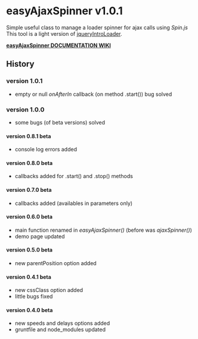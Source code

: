 # easyAjaxSpinner v1.0.1
Simple useful class to manage a loader spinner for ajax calls using *Spin.js*<br> 
This tool is a light version of [jqueryIntroLoader](http://factory.brainleaf.eu/jqueryIntroLoader).


[**easyAjaxSpinner DOCUMENTATION WIKI**](https://github.com/Gix075/jqueryEasyTools/wiki/TOOL---easyAjaxSpinner)

## History

### version 1.0.1
* empty or null _onAfterIn_ callback (on method .start()) bug solved

### version 1.0.0
* some bugs (of beta versions) solved

#### version 0.8.1 beta
* console log errors added

#### version 0.8.0 beta
* callbacks added for .start() and .stop() methods

#### version 0.7.0 beta
* callbacks added (availables in parameters only)

#### version 0.6.0 beta
* main function renamed in _easyAjaxSpinner()_ (before was _ajaxSpinner()_)
* demo page updated

#### version 0.5.0 beta
* new parentPosition option added

#### version 0.4.1 beta
* new cssClass option added
* little bugs fixed

#### version 0.4.0 beta
* new speeds and delays options added
* gruntfile and node_modules updated
